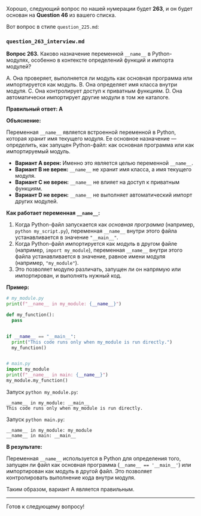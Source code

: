Хорошо, следующий вопрос по нашей нумерации будет **263**, и он будет основан на **Question 46** из вашего списка.

Вот вопрос в стиле `question_225.md`:

### `question_263_interview.md`

**Вопрос 263.** Каково назначение переменной `__name__` в Python-модулях, особенно в контексте определений функций и импорта модулей?

A. Она проверяет, выполняется ли модуль как основная программа или импортируется как модуль.
B. Она определяет имя класса внутри модуля.
C. Она контролирует доступ к приватным функциям.
D. Она автоматически импортирует другие модули в том же каталоге.

**Правильный ответ: A**

**Объяснение:**

Переменная `__name__` является встроенной переменной в Python, которая хранит имя текущего модуля. Ее основное назначение — определить, как запущен Python-файл: как основная программа или как импортируемый модуль.

*   **Вариант A верен:** Именно это является целью переменной `__name__`.
*   **Вариант B не верен:** `__name__` не хранит имя класса, а имя текущего модуля.
*   **Вариант C не верен:** `__name__` не влияет на доступ к приватным функциям.
*   **Вариант D не верен:** `__name__` не выполняет автоматический импорт других модулей.

**Как работает переменная `__name__`:**

1.  Когда Python-файл запускается как *основная программа* (например, `python my_script.py`), переменная `__name__` внутри этого файла устанавливается в значение `"__main__"`.
2.  Когда Python-файл импортируется как *модуль* в другом файле (например, `import my_module`), переменная `__name__` внутри этого файла устанавливается в значение, равное имени модуля (например, `"my_module"`).
3.  Это позволяет модулю различать, запущен ли он напрямую или импортирован, и выполнять нужный код.

**Пример:**

```python
# my_module.py
print(f"__name__ in my_module: {__name__}")

def my_function():
  pass


if __name__ == "__main__":
  print("This code runs only when my_module is run directly.")
  my_function()


# main.py
import my_module
print(f"__name__ in main: {__name__}")
my_module.my_function()

```
Запуск `python my_module.py`:
```
__name__ in my_module: __main__
This code runs only when my_module is run directly.
```
Запуск `python main.py`:
```
__name__ in my_module: my_module
__name__ in main: __main__
```
**В результате:**

Переменная `__name__` используется в Python для определения того, запущен ли файл как основная программа (`__name__ == '__main__'`) или импортирован как модуль в другой файл. Это позволяет контролировать выполнение кода внутри модуля.

Таким образом, вариант A является правильным.

---

Готов к следующему вопросу!
